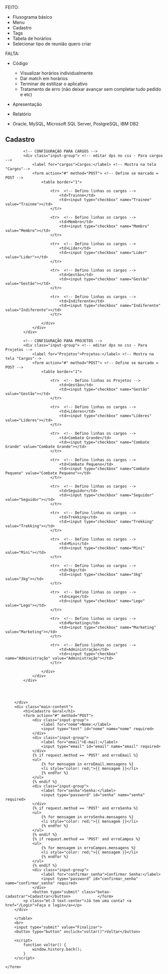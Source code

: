 FEITO:

- Fluxograma básico
- Menu
- Cadastro
- Tags
- Tabela de horários
- Selecionar tipo de reunião quero criar



FALTA:

- Código
    - Visualizar horários individualmente
    - Dar match em horários
    - Terminar de estilizar o aplicativo
    - Tratamento de erro (não deixar avançar sem completar tudo pedido e etc)

- Apresentação
- Relatório

- Oracle, MySQL, Microsoft SQL Server, PostgreSQL, IBM DB2



<!-- Tela para cadastro -->

<!-- Conf iniciais e ja chama arquivo do css para estilizar a pagina-->
<!DOCTYPE html>
<html lang="en">
<head>
    <meta charset="UTF-8">
    <meta name="viewport" content="width=device-width, initial-scale=1.0">
    <link rel="stylesheet" href="/static/styleCadastro.css"> <!-- Use o mesmo arquivo CSS da tela de login -->
</head>

<body>
    <div class="login-container"> <!-- editar dps no css-->
        <div class="sidebar"> <!-- editar dps no css-->
            <h2>Cadastro</h2>
                
            <!-- CONFIGURAÇÃO PARA CARGOS -->
            <div class="input-group"> <!-- editar dps no css - Para cargos -->
                <label for="cargos">Cargos:</label> <!-- Mostra na tela "Cargos"-->
                <form action="#" method="POST"> <!-- Define se marcado = POST -->
                    <table border="1">

                        <tr>  <!-- Defino linhas os cargos -->
                            <td>Trainne</td> 
                            <td><input type="checkbox" name="Trainee" value="Trainee"></td>
                        </tr>

                        <tr>  <!-- Defino linhas os cargos -->
                            <td>Membro</td> 
                            <td><input type="checkbox" name="Membro" value="Membro"></td>
                        </tr>

                        <tr>  <!-- Defino linhas os cargos -->
                            <td>Lider</td> 
                            <td><input type="checkbox" name="Lider" value="Lider"></td>
                        </tr>

                        <tr>  <!-- Defino linhas os cargos -->
                            <td>Gestão</td> 
                            <td><input type="checkbox" name="Gestão" value="Gestão"></td>
                        </tr>

                        <tr>  <!-- Defino linhas os cargos -->
                            <td>Indiferente</td> 
                            <td><input type="checkbox" name="Indiferente" value="Indiferente"></td>
                        </tr>

                    </div>
                </div>
            </div>

            <!-- CONFIGURAÇÃO PARA PROJETOS -->
            <div class="input-group"> <!-- editar dps no css - Para Projetos -->
                <label for="Projetos">Projetos:</label> <!-- Mostra na tela "Cargos"-->
                <form action="#" method="POST"> <!-- Define se marcado = POST -->
                    <table border="1">

                        <tr>  <!-- Defino linhas os Projetos -->
                            <td>Gestão</td> 
                            <td><input type="checkbox" name="Gestão" value="Gestão"></td>
                        </tr>

                        <tr>  <!-- Defino linhas os cargos -->
                            <td>Líderes</td> 
                            <td><input type="checkbox" name="Líderes" value="Líderes"></td>
                        </tr>

                        <tr>  <!-- Defino linhas os cargos -->
                            <td>Combate Grande</td> 
                            <td><input type="checkbox" name="Combate Grande" value="Combate Grande"></td>
                        </tr>

                        <tr>  <!-- Defino linhas os cargos -->
                            <td>Combate Pequeno</td> 
                            <td><input type="checkbox" name="Combate Pequeno" value="Combate Pequeno"></td>
                        </tr>

                        <tr>  <!-- Defino linhas os cargos -->
                            <td>Seguidor</td> 
                            <td><input type="checkbox" name="Seguidor" value="Seguidor"></td>
                        </tr>

                        <tr>  <!-- Defino linhas os cargos -->
                            <td>Trekking</td> 
                            <td><input type="checkbox" name="Trekking" value="Trekking"></td>
                        </tr>

                        <tr>  <!-- Defino linhas os cargos -->
                            <td>Mini</td> 
                            <td><input type="checkbox" name="Mini" value="Mini"></td>
                        </tr>

                        <tr>  <!-- Defino linhas os cargos -->
                            <td>3kg</td> 
                            <td><input type="checkbox" name="3kg" value="3kg"></td>
                        </tr>

                        <tr>  <!-- Defino linhas os cargos -->
                            <td>Lego</td> 
                            <td><input type="checkbox" name="Lego" value="Lego"></td>
                        </tr>

                        <tr>  <!-- Defino linhas os cargos -->
                            <td>Marketing</td> 
                            <td><input type="checkbox" name="Marketing" value="Marketing"></td>
                        </tr>

                        <tr>  <!-- Defino linhas os cargos -->
                            <td>Administração</td> 
                            <td><input type="checkbox" name="Administração" value="Administração"></td>
                        </tr>

                    </div>
                </div>
            </div>




        </div>
        <div class="main-content">
            <h1>Cadastro Geral</h1>
            <form action="#" method="POST">
                <div class="input-group">
                    <label for="nome">Nome:</label>
                    <input type="text" id="nome" name="nome" required>
                </div>
                <div class="input-group">
                    <label for="email">E-mail:</label>
                    <input type="email" id="email" name="email" required>
                </div>
                {% if request.method == 'POST' and erroEmail %}
                <ul>
                    {% for mensagem in erroEmail.mensagens %}
                    <li style="color: red;">{{ mensagem }}</li>
                    {% endfor %}
                </ul>
                {% endif %}
                <div class="input-group">
                    <label for="senha">Senha:</label>
                    <input type="password" id="senha" name="senha" required>
                </div>
                {% if request.method == 'POST' and erroSenha %}
                <ul>
                    {% for mensagem in erroSenha.mensagens %}
                    <li style="color: red;">{{ mensagem }}</li>
                    {% endfor %}
                </ul>
                {% endif %}
                {% if request.method == 'POST' and erroCampos %}
                <ul>
                    {% for mensagem in erroCampos.mensagens %}
                    <li style="color: red;">{{ mensagem }}</li>
                    {% endfor %}
                </ul>
                {% endif %}
                <div class="input-group">
                    <label for="confirmar_senha">Confirmar Senha:</label>
                    <input type="password" id="confirmar_senha" name="confirmar_senha" required>
                </div>
                <button type="submit" class="botao-cadastrar">Cadastrar</button>            </form>
            <p class="mt-3 text-center">Já tem uma conta? <a href="/Login">Faça o login</a></p>
        </div>

        </table>
        <br>
        <input type="submit" value="Finalizar">
        <button type="button" onclick="voltar()">Voltar</button>

        <script>
            function voltar() {
                window.history.back();
            }
        </script>
        
    </form>
</body>
</html>